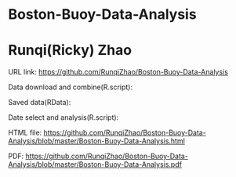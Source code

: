 # Boston-Buoy-Data-Analysis 
# Runqi(Ricky) Zhao
URL link: https://github.com/RunqiZhao/Boston-Buoy-Data-Analysis

Data download and combine(R.script): 

Saved data(RData):  

Date select and analysis(R.script):

HTML file: https://github.com/RunqiZhao/Boston-Buoy-Data-Analysis/blob/master/Boston-Buoy-Data-Analysis.html

PDF: https://github.com/RunqiZhao/Boston-Buoy-Data-Analysis/blob/master/Boston-Buoy-Data-Analysis.pdf
